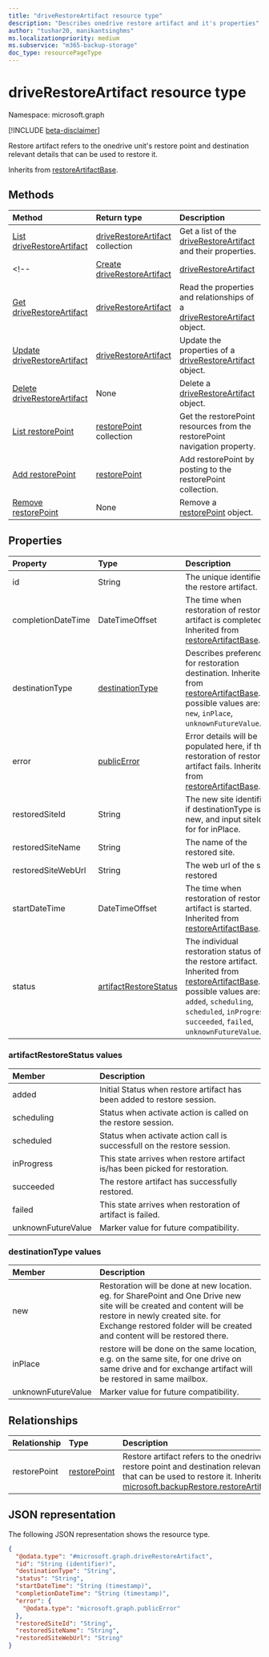 ```yaml
---
title: "driveRestoreArtifact resource type"
description: "Describes onedrive restore artifact and it's properties"
author: "tushar20, manikantsinghms"
ms.localizationpriority: medium
ms.subservice: "m365-backup-storage"
doc_type: resourcePageType
---
```


# driveRestoreArtifact resource type

Namespace: microsoft.graph

[!INCLUDE [beta-disclaimer](../../includes/beta-disclaimer.md)]

Restore artifact refers to the onedrive unit's restore point and destination relevant details that can be used to restore it.


Inherits from [restoreArtifactBase](../resources/restoreartifactbase.md).

## Methods
|Method|Return type|Description|
|:---|:---|:---|
|[List driveRestoreArtifact](../api/onedriveforbusinessrestoresession-list-driverestoreartifacts.md)|[driveRestoreArtifact](../resources/driverestoreartifact.md) collection|Get a list of the [driveRestoreArtifact](../resources/driverestoreartifact.md) and their properties.|
<!-- |[Create driveRestoreArtifact](../api/onedriveforbusinessrestoresession-post-driverestoreartifacts.md)|[driveRestoreArtifact](../resources/driverestoreartifact.md)|Create a new [driveRestoreArtifact](../resources/driverestoreartifact.md) object.|
|[Get driveRestoreArtifact](../api/driverestoreartifact-get.md)|[driveRestoreArtifact](../resources/driverestoreartifact.md)|Read the properties and relationships of a [driveRestoreArtifact](../resources/driverestoreartifact.md) object.|
|[Update driveRestoreArtifact](../api/driverestoreartifact-update.md)|[driveRestoreArtifact](../resources/driverestoreartifact.md)|Update the properties of a [driveRestoreArtifact](../resources/driverestoreartifact.md) object.|
|[Delete driveRestoreArtifact](../api/onedriveforbusinessrestoresession-delete-driverestoreartifacts.md)|None|Delete a [driveRestoreArtifact](../resources/driverestoreartifact.md) object.|
|[List restorePoint](../api/driverestoreartifact-list-restorepoint.md)|[restorePoint](../resources/restorepoint.md) collection|Get the restorePoint resources from the restorePoint navigation property.|
|[Add restorePoint](../api/driverestoreartifact-post-restorepoint.md)|[restorePoint](../resources/restorepoint.md)|Add restorePoint by posting to the restorePoint collection.|
|[Remove restorePoint](../api/driverestoreartifact-delete-restorepoint.md)|None|Remove a [restorePoint](../resources/restorepoint.md) object.| -->

## Properties
|Property|Type|Description|
|:---|:---|:---|
|id|String|The unique identifier of the restore artifact.|
|completionDateTime|DateTimeOffset|The time when restoration of restore artifact is completed. Inherited from [restoreArtifactBase](../resources/restoreartifactbase.md).|
|destinationType|[destinationType](../resources/driverestoreartifact.md#destinationtype-values)|Describes preference for restoration destination. Inherited from [restoreArtifactBase](../resources/restoreartifactbase.md).The possible values are: `new`, `inPlace`, `unknownFutureValue`.|
|error|[publicError](../resources/publicerror.md)|Error details will be populated here, if the restoration of restore artifact fails. Inherited from [restoreArtifactBase](../resources/restoreartifactbase.md).|
|restoredSiteId|String|The new site identifier if destinationType is new, and input siteId for for inPlace.|
|restoredSiteName|String|The name of the restored site.|
|restoredSiteWebUrl|String|The web url of the site restored|
|startDateTime|DateTimeOffset|The time when restoration of restore artifact is started. Inherited from [restoreArtifactBase](../resources/restoreartifactbase.md).|
|status|[artifactRestoreStatus](../resources/driverestoreartifact.md#artifactrestorestatus-values)|The individual restoration status of the restore artifact. Inherited from [restoreArtifactBase](../resources/restoreartifactbase.md).The possible values are: `added`, `scheduling`, `scheduled`, `inProgress`, `succeeded`, `failed`, `unknownFutureValue`.|

### artifactRestoreStatus values
|Member | Description |
|:------|:------------|
|added|Initial Status when restore artifact has been added to restore session.|
|scheduling|Status when activate action is called on the restore session.|
|scheduled|Status when activate action call is successfull on the restore session.|
|inProgress|This state arrives when restore artifact is/has been picked for restoration.|
|succeeded|The restore artifact has successfully restored.|
|failed|This state arrives when restoration of artifact is failed.|
|unknownFutureValue| Marker value for future compatibility.|

### destinationType values
|Member | Description |
|:------|:------------|
|new|Restoration will be done at new location. eg. for SharePoint and One Drive new site will be created and content will be restore in newly created site. for Exchange restored folder will be created and content will be restored there.|
|inPlace|restore will be done on the same location, e.g. on the same site, for one drive on same drive and for exchange artifact will be restored in same mailbox.|
|unknownFutureValue|Marker value for future compatibility.|

## Relationships
|Relationship|Type|Description|
|:---|:---|:---|
|restorePoint|[restorePoint](../resources/restorepoint.md)|Restore artifact refers to the onedrive unit's restore point and destination relevant details that can be used to restore it. Inherited from [microsoft.backupRestore.restoreArtifactBase](../resources/restoreartifactbase.md)|

## JSON representation
The following JSON representation shows the resource type.
<!-- {
  "blockType": "resource",
  "keyProperty": "id",
  "@odata.type": "microsoft.graph.driveRestoreArtifact",
  "baseType": "microsoft.backupRestore.restoreArtifactBase",
  "openType": false
}
-->
``` json
{
  "@odata.type": "#microsoft.graph.driveRestoreArtifact",
  "id": "String (identifier)",
  "destinationType": "String",
  "status": "String",
  "startDateTime": "String (timestamp)",
  "completionDateTime": "String (timestamp)",
  "error": {
    "@odata.type": "microsoft.graph.publicError"
  },
  "restoredSiteId": "String",
  "restoredSiteName": "String",
  "restoredSiteWebUrl": "String"
}
```

